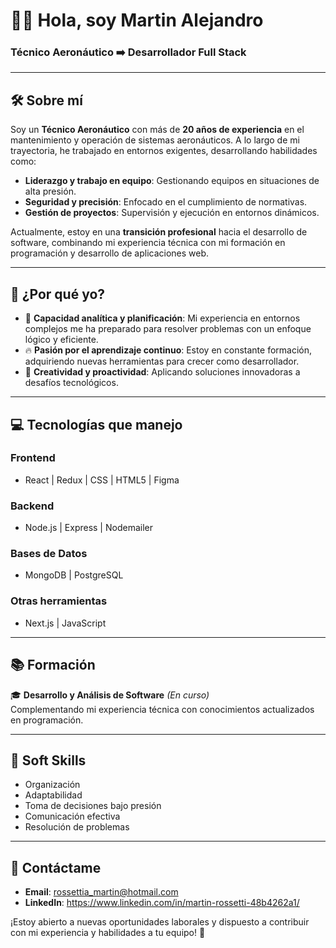 # 👨‍💻 Hola, soy Martin Alejandro  

### Técnico Aeronáutico ➡️ Desarrollador Full Stack  

---

## 🛠 Sobre mí  
Soy un **Técnico Aeronáutico** con más de **20 años de experiencia** en el mantenimiento y operación de sistemas aeronáuticos. A lo largo de mi trayectoria, he trabajado en entornos exigentes, desarrollando habilidades como:  
- **Liderazgo y trabajo en equipo**: Gestionando equipos en situaciones de alta presión.  
- **Seguridad y precisión**: Enfocado en el cumplimiento de normativas.  
- **Gestión de proyectos**: Supervisión y ejecución en entornos dinámicos.  

Actualmente, estoy en una **transición profesional** hacia el desarrollo de software, combinando mi experiencia técnica con mi formación en programación y desarrollo de aplicaciones web.  

---

## 🎯 ¿Por qué yo?  
- 🧠 **Capacidad analítica y planificación**: Mi experiencia en entornos complejos me ha preparado para resolver problemas con un enfoque lógico y eficiente.  
- 🔥 **Pasión por el aprendizaje continuo**: Estoy en constante formación, adquiriendo nuevas herramientas para crecer como desarrollador.  
- 🎨 **Creatividad y proactividad**: Aplicando soluciones innovadoras a desafíos tecnológicos.  

---

## 💻 Tecnologías que manejo  
### **Frontend**  
- React | Redux | CSS | HTML5 | Figma  

### **Backend**  
- Node.js | Express | Nodemailer  

### **Bases de Datos**  
- MongoDB | PostgreSQL  

### **Otras herramientas**  
- Next.js | JavaScript  

---

## 📚 Formación  
🎓 **Desarrollo y Análisis de Software** *(En curso)*  
Complementando mi experiencia técnica con conocimientos actualizados en programación.  

---

## 🌟 Soft Skills  
- Organización  
- Adaptabilidad  
- Toma de decisiones bajo presión  
- Comunicación efectiva  
- Resolución de problemas  

---

## 📩 Contáctame  
- **Email**: rossettia_martin@hotmail.com  
- **LinkedIn**: https://www.linkedin.com/in/martin-rossetti-48b4262a1/

¡Estoy abierto a nuevas oportunidades laborales y dispuesto a contribuir con mi experiencia y habilidades a tu equipo! 🚀

